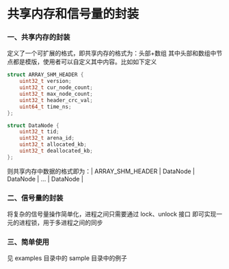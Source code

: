 
# 共享内存和信号量的封装

### 一、共享内存的封装

定义了一个可扩展的格式，即共享内存的格式为：头部+数组
其中头部和数组中节点都是模版，使用者可以自定义其中内容。比如如下定义

```c++
struct ARRAY_SHM_HEADER {
    uint32_t version;
    uint32_t cur_node_count;
    uint32_t max_node_count;
    uint32_t header_crc_val;
    uint64_t time_ns;
};

struct DataNode {
    uint32_t tid;
    uint32_t arena_id;
    uint32_t allocated_kb;
    uint32_t deallocated_kb;
};
```

则共享内存中数据的格式即为：| ARRAY_SHM_HEADER | DataNode | DataNode | ... | DataNode |

### 二、信号量的封装

将复杂的信号量操作简单化，进程之间只需要通过 lock、unlock 接口
即可实现一元的进程锁，用于多进程之间的同步

### 三、简单使用

见 examples 目录中的 sample 目录中的例子
